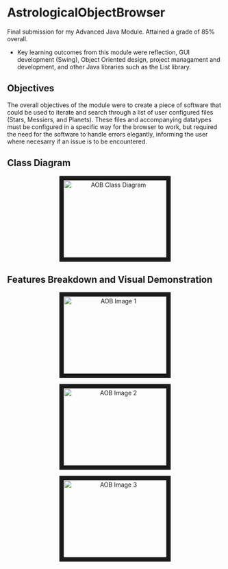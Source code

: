 # AstrologicalObjectBrowser
Final submission for my Advanced Java Module. Attained a grade of 85% overall.

- Key learning outcomes from this module were reflection, GUI development (Swing), Object Oriented design, project managament and development, and other Java libraries such as the List library.

## Objectives
The overall objectives of the module were to create a piece of software that could be used to iterate and search through a list of user configured files (Stars, Messiers, and Planets). These files and accompanying datatypes must be configured in a specific way for the browser to work, but required the need for the software to handle errors elegantly, informing the user where necesarry if an issue is to be encountered. 

## Class Diagram

<p align="center"><img src="https://i.imgur.com/2YFzg88.png" 
alt="AOB Class Diagram" width="240" height="180" border="10"/></p>

## Features Breakdown and Visual Demonstration

<p align="center"><img src="https://i.imgur.com/g1RQxni.png" 
alt="AOB Image 1" width="240" height="180" border="10"/></p>

<p align="center"><img src="https://i.imgur.com/LgKBYiw.png" 
alt="AOB Image 2" width="240" height="180" border="10"/></p>

<p align="center"><img src="https://i.imgur.com/ZBCQncE.png" 
alt="AOB Image 3" width="240" height="180" border="10"/></p>
